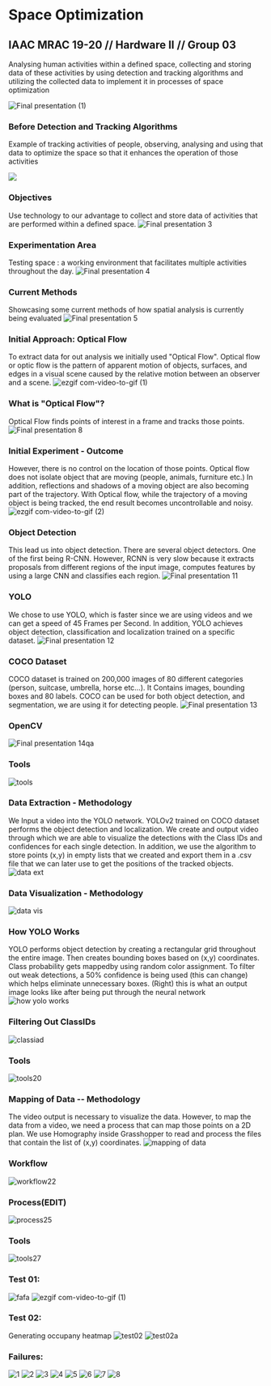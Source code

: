 # Space Optimization
## IAAC MRAC 19-20 // Hardware II // Group 03

Analysing human activities within a defined space, collecting and storing data of these activities by using detection and tracking algorithms and utilizing the collected data to implement it in processes of space optimization

![Final presentation (1)](https://user-images.githubusercontent.com/57528373/76356354-1a4e7080-6316-11ea-8ee5-429ab442cb1e.png)

### Before Detection and Tracking Algorithms
Example of tracking activities of people, observing, analysing and using that data to optimize the space so that it enhances the operation of those activities

[![](http://img.youtube.com/vi/jTageuhPfAM/0.jpg)](http://www.youtube.com/watch?v=jTageuhPfAM "Speedee Service System")


### Objectives
Use technology to our advantage to collect and store data of activities that are performed within a defined space.
![Final presentation 3](https://user-images.githubusercontent.com/57528373/76356363-1de1f780-6316-11ea-8268-58a6bcfced63.png)

### Experimentation Area
Testing space : a working environment that facilitates multiple activities throughout the day.
![Final presentation 4](https://user-images.githubusercontent.com/57528373/76411340-eadd4980-6391-11ea-8fb1-e2dd0f550e9e.png)

### Current Methods
Showcasing some current methods of how spatial analysis is currently being evaluated
![Final presentation 5](https://user-images.githubusercontent.com/57528373/76356376-220e1500-6316-11ea-9bd4-c3de69fea49c.png)

### Initial Approach: Optical Flow
To extract data for out analysis we initially used "Optical Flow". Optical flow or optic flow is the pattern of apparent motion of objects, surfaces, and edges in a visual scene caused by the relative motion between an observer and a scene.
![ezgif com-video-to-gif (1)](https://user-images.githubusercontent.com/57528373/76371636-1ed95000-633b-11ea-97b8-2642da96df52.gif)

### What is "Optical Flow"?
Optical Flow finds points of interest in a frame and tracks those points. 
![Final presentation 8](https://user-images.githubusercontent.com/57528373/76369394-b0dd5a80-6333-11ea-8c31-3a1b62f08791.png)


### Initial Experiment - Outcome
However, there is no control on the location of those points. Optical flow does not isolate object that are moving (people, animals, furniture etc.) In addition, reflections and shadows of a moving object are also becoming part of the trajectory. With Optical flow, while the trajectory of a moving object is being tracked, the end result becomes uncontrollable and noisy.
![ezgif com-video-to-gif (2)](https://user-images.githubusercontent.com/57528373/76372089-9f4c8080-633c-11ea-9f04-68b6aba66824.gif)

### Object Detection
This lead us into object detection. There are several object detectors. One of the first being R-CNN. However, RCNN is very slow because it extracts proposals from different regions of the input image, computes features by using a large CNN and classifies each region. 
![Final presentation 11](https://user-images.githubusercontent.com/57528373/76372198-eb97c080-633c-11ea-84a6-45cff397c625.png)

### YOLO
We chose to use YOLO, which is faster since we are using videos and we can get a speed of 45 Frames per Second. In addition, YOLO achieves object detection, classification and localization trained on a specific dataset.
![Final presentation 12](https://user-images.githubusercontent.com/57528373/76356533-626d9300-6316-11ea-978c-75e42798dadd.png)

### COCO Dataset
COCO dataset is trained on 200,000 images of 80 different categories (person, suitcase, umbrella, horse etc…). It Contains images, bounding boxes and 80 labels. COCO can be used for both object detection, and segmentation, we are using it for detecting people.
![Final presentation 13](https://user-images.githubusercontent.com/57528373/76356526-5f72a280-6316-11ea-9e00-ea0d03937da2.png)

### OpenCV
![Final presentation 14qa](https://user-images.githubusercontent.com/57528373/76411532-4e677700-6392-11ea-99e4-52ccad839604.png)

### Tools
![tools](https://user-images.githubusercontent.com/57528373/76411694-9c7c7a80-6392-11ea-808e-70c0282fdcd7.png)

### Data Extraction - Methodology
We Input a video into the YOLO network. YOLOv2 trained on COCO dataset performs the object detection and localization. We create and output video through which we are able to visualize the detections with the Class IDs and confidences for each single detection. In addition, we use the algorithm to store points (x,y) in empty lists that we created and export them in a .csv file that we can later use to get the positions of the tracked objects.
![data ext](https://user-images.githubusercontent.com/57528373/76416360-3b0cd980-639b-11ea-9b44-d1935a3c3b02.png)

### Data Visualization - Methodology

![data vis](https://user-images.githubusercontent.com/57528373/76416546-963ecc00-639b-11ea-93a9-3b9b451ea0ef.png)

### How YOLO Works
YOLO performs object detection by creating a rectangular grid throughout the entire image. Then creates bounding boxes based on (x,y) coordinates. Class probability gets mappedby  using random color assignment. To filter out weak detections, a 50% confidence is being used (this can change) which helps eliminate unnecessary boxes. (Right) this is what an output image looks like after being put through the neural network
![how yolo works](https://user-images.githubusercontent.com/57528373/76411975-21679400-6393-11ea-88cf-6b6ba399cea4.png)

### Filtering Out ClassIDs
![classiad](https://user-images.githubusercontent.com/57528373/76421701-5b8d6180-63a4-11ea-8d8c-6e1097729775.png)

### Tools
![tools20](https://user-images.githubusercontent.com/57528373/76412144-64296c00-6393-11ea-80ba-c96332baf315.png)

### Mapping of Data -- Methodology
The video output is necessary to visualize the data. However, to map the data from a video, we need a process that can map those points on a 2D plan. We use Homography inside Grasshopper to read and process the files that contain the list of (x,y) coordinates.
![mapping of data](https://user-images.githubusercontent.com/57528373/76421856-97282b80-63a4-11ea-9033-f8619ac8d3ea.png)

### Workflow
![workflow22](https://user-images.githubusercontent.com/57528373/76412410-dac66980-6393-11ea-865e-15e7f69a7852.png)

### Process(EDIT)
![process25](https://user-images.githubusercontent.com/57528373/76412679-4a3c5900-6394-11ea-9e17-3b03b331e503.png)

### Tools
![tools27](https://user-images.githubusercontent.com/57528373/76412748-748e1680-6394-11ea-9299-1952a7687147.png)

### Test 01:
![fafa](https://user-images.githubusercontent.com/57528373/76413318-7dcbb300-6395-11ea-98b8-3dd5f40e1794.gif)
![ezgif com-video-to-gif (1)](https://user-images.githubusercontent.com/57528373/76414504-bf5d5d80-6397-11ea-95a3-aaef98dacfb8.gif)

### Test 02: 
Generating occupany heatmap
![test02](https://user-images.githubusercontent.com/57528373/76414628-ff244500-6397-11ea-93ca-0329d02e0b23.png)
![test02a](https://user-images.githubusercontent.com/57528373/76414632-00557200-6398-11ea-9ef0-829899f50455.png)

### Failures: 
![1](https://user-images.githubusercontent.com/57528373/76421070-65629500-63a3-11ea-8c91-dfd3e00b8483.gif)
![2](https://user-images.githubusercontent.com/57528373/76420932-33e9c980-63a3-11ea-8084-1343f818c372.gif)
![3](https://user-images.githubusercontent.com/57528373/76420881-1e749f80-63a3-11ea-9df3-a27060586f12.gif)
![4](https://user-images.githubusercontent.com/57528373/76420882-1fa5cc80-63a3-11ea-90b0-874d4095d62c.gif)
![5](https://user-images.githubusercontent.com/57528373/76420884-203e6300-63a3-11ea-9207-306a1bb60408.gif)
![6](https://user-images.githubusercontent.com/57528373/76420885-20d6f980-63a3-11ea-9716-a7b2925b6a6e.gif)
![7](https://user-images.githubusercontent.com/57528373/76420887-216f9000-63a3-11ea-80dc-6701345e5084.gif)
![8](https://user-images.githubusercontent.com/57528373/76420890-22082680-63a3-11ea-8543-e5444addfa07.gif)

